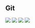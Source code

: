 ## Git
![](https://github.com/fenixra73/Dnipro_DevOps_int_2020/raw/master/task1-git/screenshot/pic0.png  )
![](https://github.com/fenixra73/Dnipro_DevOps_int_2020/raw/master/task1-git/screenshot/pic1.png  )
![](https://github.com/fenixra73/Dnipro_DevOps_int_2020/raw/master/task1-git/screenshot/pic2.png  )
![](https://github.com/fenixra73/Dnipro_DevOps_int_2020/raw/master/task1-git/screenshot/pic3.png  )
